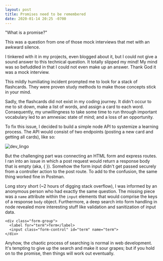 ```yaml
---
layout: post
title: Promises need to be remembered
date: 2020-01-14 20:25 -0700
---
```

"What is a promise?"

This was a question from one of those mock interviews that met with an awkward silence.

I tinkered with it in my projects, even blogged about it, but I could not give a sound answer to this technical question. It totally slipped my mind! My mind was so befuddled in that I could not even make up an answer. Thank God it was a mock interview.

This mildly humiliating incident prompted me to look for a stack of flashcards. They were proven study methods to make those concepts stick in your mind.

Sadly, the flashcards did not exist in my coding journey. It didn't occur to me to sit down, make a list of words, and assign a card to each word. Consequently, my unwillingness to take some time to run through important vocabulary led to an amnesiac state of mind; and a loss of an opportunity.

To fix this issue, I decided to build a simple node API to systemize a learning process. The API would consist of two endpoints (posting a new card and getting all cards), like so:

![dev_lingo](https://user-images.githubusercontent.com/24424825/72402400-62815600-370c-11ea-80b7-2fb315124db4.png)

But the challenging part was connecting an HTML form and express routes. I ran into an issue in which a post request would return a response body that is empty (aka, { }). Somehow the form input didn't get passed securely from a controller action to the post route. To add to the confusion, the same thing worked fine in Postman.

Long story short (~2 hours of digging stack overflow), I was informed by an anonymous person who had exactly the same question. The missing piece was a `name` attribute within the `input` elements that would comprise the keys of a response `body` object. Furthermore, a deep search into form handling in node revealed more interesting stuff like validation and sanitization of input data.

```
<div class="form-group">
  <label for="term">Term</label>
  <input class="form-control" id="term" name="term">
</div>
```

Anyhow, the chaotic process of searching is normal in web development. It's tempting to give up the search and make it sour grapes; but if you hold on to the promise, then things will work out eventually.
